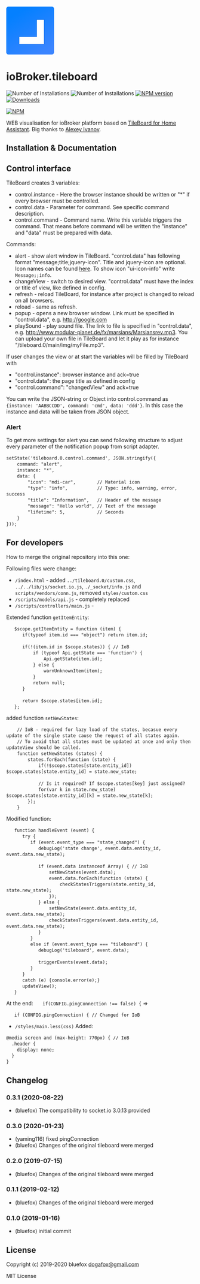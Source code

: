 ![Logo](admin/tileboard.png)
# ioBroker.tileboard

![Number of Installations](http://iobroker.live/badges/tileboard-installed.svg) ![Number of Installations](http://iobroker.live/badges/tileboard-stable.svg) [![NPM version](http://img.shields.io/npm/v/iobroker.tileboard.svg)](https://www.npmjs.com/package/iobroker.tileboard)
[![Downloads](https://img.shields.io/npm/dm/iobroker.tileboard.svg)](https://www.npmjs.com/package/iobroker.tileboard)

[![NPM](https://nodei.co/npm/iobroker.tileboard.png?downloads=true)](https://nodei.co/npm/iobroker.tileboard/)

WEB visualisation for ioBroker platform based on [TileBoard for Home Assistant](https://github.com/resoai/TileBoard).
Big thanks to [Alexey Ivanov](https://github.com/resoai).

## Installation & Documentation

<!-- ![Demo interface](images/user0.png) -->
<!-- ![Demo interface](images/user7.png) -->

## Control interface
TileBoard creates 3 variables:

- control.instance - Here the browser instance should be written or "*" if every browser must be controlled.
- control.data     - Parameter for command. See specific command description.
- control.command  - Command name. Write this variable triggers the command. That means before command will be written the "instance" and "data" must be prepared with data.

Commands:

* alert - show alert window in TileBoard. "control.data" has following format "message;title;jquery-icon". Title and jquery-icon are optional. Icon names can be found [here](http://jqueryui.com/themeroller/). To show icon "ui-icon-info" write ```Message;;info```.
* changeView - switch to desired view. "control.data" must have the index or title of view, like defined in config.
* refresh - reload TileBoard, for instance after project is changed to reload on all browsers.
* reload - same as refresh.
* popup - opens a new browser window. Link must be specified in "control.data", e.g. http://google.com
* playSound - play sound file. The link to file is specified in "control.data", e.g. http://www.modular-planet.de/fx/marsians/Marsiansrev.mp3.
  You can upload your own file in TileBoard and let it play as for instance "/tileboard.0/main/img/myFile.mp3".

If user changes the view or at start the variables will be filled by TileBoard with

- "control.instance": browser instance and ack=true
- "control.data": the page title as defined in config
- "control.command": "changedView" and ack=true

You can write the JSON-string or Object into control.command as ```{instance: 'AABBCCDD', command: 'cmd', data: 'ddd'}```. In this case the instance and data will be taken from JSON object.

### Alert
To get more settings for alert you can send following structure to adjust every parameter of the notification popup from script adapter.
```
setState('tileboard.0.control.command', JSON.stringify({
    command: "alert",
    instance: "*",
    data: {
        "icon": "mdi-car",        // Material icon
        "type": "info",           // Type: info, warning, error, success
        "title": "Information",   // Header of the message
        "message": "Hello world", // Text of the message
        "lifetime": 5,            // Seconds
    }
}));
```

## For developers
How to merge the original repository into this one:

Following files were change:
- `/index.html` - added `../tileboard.0/custom.css`, `../../lib/js/socket.io.js`, `./_socket/info.js` and `scripts/vendors/conn.js`, removed `styles/custom.css`
- `/scripts/models/api.js` - completely replaced
- `/scripts/controllers/main.js` -
 
Extended function `getItemEntity`:

```
   $scope.getItemEntity = function (item) {
      if(typeof item.id === "object") return item.id;

      if(!(item.id in $scope.states)) { // IoB
          if (typeof Api.getState === 'function') {
              Api.getState(item.id);
          } else {
              warnUnknownItem(item);
          }
          return null;
      }

      return $scope.states[item.id];
   };
```

added function `setNewStates`: 

```
    // IoB - required for lazy load of the states, becasue every update of the single state cause the request of all states again.
    // To avoid that all states must be updated at once and only then updateView should be called.
    function setNewStates (states) {
        states.forEach(function (state) {
            if(!$scope.states[state.entity_id]) $scope.states[state.entity_id] = state.new_state;

            // Is it required? If $scope.states[key] just assigned?
            for(var k in state.new_state) $scope.states[state.entity_id][k] = state.new_state[k];
        });
    }
```

Modified function:

```
   function handleEvent (event) {
      try {
         if (event.event_type === "state_changed") {
            debugLog('state change', event.data.entity_id, event.data.new_state);

            if (event.data instanceof Array) { // IoB
                setNewStates(event.data);
                event.data.forEach(function (state) {
                    checkStatesTriggers(state.entity_id, state.new_state);
                });
            } else {
                setNewState(event.data.entity_id, event.data.new_state);
                checkStatesTriggers(event.data.entity_id, event.data.new_state);
            }
         }
         else if (event.event_type === "tileboard") {
            debugLog('tileboard', event.data);

            triggerEvents(event.data);
         }
      }
      catch (e) {console.error(e);}
      updateView();
   }
```

At the end:
```   if(CONFIG.pingConnection !== false) {```
=>
```
   if (CONFIG.pingConnection) { // Changed for IoB 
```

- `/styles/main.less(css)`
Added:
```
@media screen and (max-height: 770px) { // IoB
  .header {
    display: none;
  }
}
```

## Changelog
### 0.3.1 (2020-08-22)
* (bluefox) The compatibility to socket.io 3.0.13 provided

### 0.3.0 (2020-01-23)
* (yaming116) fixed pingConnection
* (bluefox) Changes of the original tileboard were merged

### 0.2.0 (2019-07-15)
* (bluefox) Changes of the original tileboard were merged

### 0.1.1 (2019-02-12)
* (bluefox) Changes of the original tileboard were merged

### 0.1.0 (2019-01-16)
* (bluefox) initial commit

## License
Copyright (c) 2019-2020 bluefox <dogafox@gmail.com>
 
MIT License